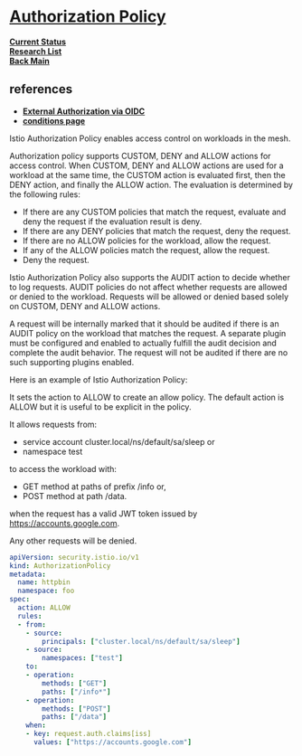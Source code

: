 # **[Authorization Policy](https://istio.io/latest/docs/reference/config/security/authorization-policy/)**

**[Current Status](../../../../development/status/weekly/current_status.md)**\
**[Research List](../../../../research/research_list.md)**\
**[Back Main](../../../../README.md)**

## references

- **[External Authorization via OIDC](https://www.digihunch.com/2022/02/istio-external-authorization/)**
- **[conditions page](https://istio.io/latest/docs/reference/config/security/conditions/)**

Istio Authorization Policy enables access control on workloads in the mesh.

Authorization policy supports CUSTOM, DENY and ALLOW actions for access control. When CUSTOM, DENY and ALLOW actions are used for a workload at the same time, the CUSTOM action is evaluated first, then the DENY action, and finally the ALLOW action. The evaluation is determined by the following rules:

- If there are any CUSTOM policies that match the request, evaluate and deny the request if the evaluation result is deny.
- If there are any DENY policies that match the request, deny the request.
- If there are no ALLOW policies for the workload, allow the request.
- If any of the ALLOW policies match the request, allow the request.
- Deny the request.

Istio Authorization Policy also supports the AUDIT action to decide whether to log requests. AUDIT policies do not affect whether requests are allowed or denied to the workload. Requests will be allowed or denied based solely on CUSTOM, DENY and ALLOW actions.

A request will be internally marked that it should be audited if there is an AUDIT policy on the workload that matches the request. A separate plugin must be configured and enabled to actually fulfill the audit decision and complete the audit behavior. The request will not be audited if there are no such supporting plugins enabled.

Here is an example of Istio Authorization Policy:

It sets the action to ALLOW to create an allow policy. The default action is ALLOW but it is useful to be explicit in the policy.

It allows requests from:

- service account cluster.local/ns/default/sa/sleep or
- namespace test

to access the workload with:

- GET method at paths of prefix /info or,
- POST method at path /data.

when the request has a valid JWT token issued by <https://accounts.google.com>.

Any other requests will be denied.

```yaml
apiVersion: security.istio.io/v1
kind: AuthorizationPolicy
metadata:
  name: httpbin
  namespace: foo
spec:
  action: ALLOW
  rules:
  - from:
    - source:
        principals: ["cluster.local/ns/default/sa/sleep"]
    - source:
        namespaces: ["test"]
    to:
    - operation:
        methods: ["GET"]
        paths: ["/info*"]
    - operation:
        methods: ["POST"]
        paths: ["/data"]
    when:
    - key: request.auth.claims[iss]
      values: ["https://accounts.google.com"]
```
